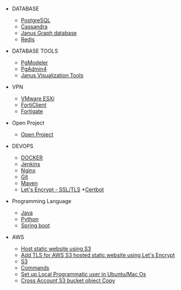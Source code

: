 * DATABASE
    * [PostgreSQL](PostgreSQL/Install_PostgresQL_in_Ubuntu.md)
    * [Cassandra](Cassandra/Installation.md)
    * [Janus Graph database](JanusGraph/Installation.md)
    * [Redis](redis/install.md)

* DATABASE TOOLS
    * [PgModeler](pgmodeler/build_pgmodeler_from_source_mac.md)
    * [PgAdmin4](pgadmin4/install_pgadmin4_using_docker.md)
    * [Janus Visualization Tools](JanusGraph/Visualization%20Tool.md)

* VPN 
    * [VMware ESXi](VMware%20ESXi/Start%20VM's%20automatically%20during%20the%20boot.md)
    * [FortiClient](Forticlient/Install_FortiClient_Ubuntu.md)
    * [Fortigate](Fortigate/Setup.png)

* Open Project
    * [Open Project](openProject/installation.md)

* DEVOPS
    * [DOCKER](docker/installtion_configuration.md)
    * [Jenkins](jenkin/installation.adoc)
    * [Nginx](Nginx/installation_in_Ubuntu.md)
    * [Git](git/commands.md)
    * [Maven](maven/upgrade_maven.md)
    * [Let's Encrypt - SSL/TLS](TLS/let's_encrypt.md)
        *[Certbot](TLS/certbot.md)

* Programming Language
    * [Java](Java/Installation.md)
    * [Python](python/installation.md)
    * [Spring boot](spring-boot-jar/Create%20linux%20process.md)

* AWS
    * [Host static website using S3](aws/host_static_website_using_s3.md)
    * [Add TLS for AWS S3 hosted static website using Let's Encrypt](aws/tls/create_cloud_front.md)
    * [S3](aws/S3)
    * [Commands](aws/S3/commands.md)
    * [Set up Local Programmatic user in Ubuntu/Mac Os](aws/S3/Set-up%20user%20in%20Ubuntu/Mac.md)
    * [Cross Account S3 bucket object Copy](aws/S3/Set-up%20user%20in%20Ubuntu/cross_account_S3_copy.md)
